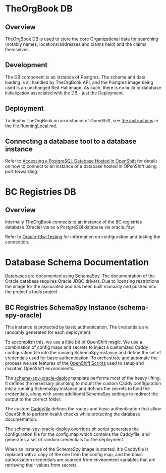 # TheOrgBook DB

## Overview

TheOrgBook DB is used to store the core Organizational data for searching (notably names, locations/addresses and claims held) and the claims themselves.

## Development

The DB component is an instance of Postgres. The schema and data loading is all handled by TheOrgBook API, and the Postgres image being used is an unchanged Red Hat image. As such, there is no build or database initialization associated with the DB - just the Deployment.

## Deployment

To deploy TheOrgBook on an instance of OpenShift, see [the instructions](../RunningLocal.md) in the file RunningLocal.md.

## Connecting a database tool to a database instance

Refer to [Accessing a PostgreSQL Database Hosted in OpenShift](./PortForwardingaDatabase.md) for details on how to connect to an instance of a database hosted in OPenShift using port forwarding.

# BC Registries DB

## Overview

Internally TheOrgBook connects to an instance of the BC registries database (Oracle) via an a PostgreSQl database via oracle_fdw.

Refer to [Oracle-fdw-Testing](Oracle-fdw-Testing.md) for information on configuration and testing the connection.

# Database Schema Documentation

Databases are documented using [SchemaSpy](https://github.com/bcgov/SchemaSpy).  The documentation of the Oracle database requires Oracle JDBC drivers.  Due to licensing restrictions the image for the associated pod has been built manually and pushed into the project's tools project.

## BC Registries SchemaSpy Instance (schema-spy-oracle)

This instance is protected by basic authentication.  The credentials are randomly generated for each deployment.

To accomplish this, we use a little bit of OpenShift magic.  We use a combination of config maps and secrets to inject a customized Caddy configuration file into the running SchemaSpy instance and define the set of credentials used for basic authentication.  To orchestrate and automate the process we use features of the [OpenShift Scripts](https://github.com/BCDevOps/openshift-project-tools/blob/master/bin/README.md) used to setup and maintain OpenShift environments.

The [schema-spy-oracle-deploy](./openshift/templates/schema-spy-oracle-deploy.json) template performs most of the heavy lifting.  It defines the nesessary plumbing to mount the custom Caddy configuration into a running SchemaSpy instance and defines the secrets to hold the credentials, along with some additional SchemaSpy settings to redirect the output to the correct folder.

The custom [Caddyfile](./openshift/templates/Caddyfile) defines the routes and basic authentication that allow OpenShift to perform health checks while protecting the database documentation.

The [schema-spy-oracle-deploy.overrides.sh](./openshift/schema-spy-oracle-deploy.overrides.sh) script generates the configuration file for the config map which contains the Caddyfile, and generates a set of random credentials for the deployment.

When an instance of the SchemaSpy image is started, it's Caddyfile is replaced with a copy of the one from the config map, and the basic authorization credentials are sourced from environment variables that are retrieving their values from secrets.